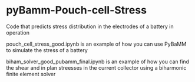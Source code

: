 # pyBamm-Pouch-cell-Stress


Code that predicts stress distribution in the electrodes of a battery in operation

pouch_cell_stress_good.ipynb is an example of how you can use PyBaMM to simulate the stress of a battery

biham_solver_good_pubamm_final.ipynb is an example of how you can find the shear and in plan streesses in the current collector using a biharmonic finite element solver


